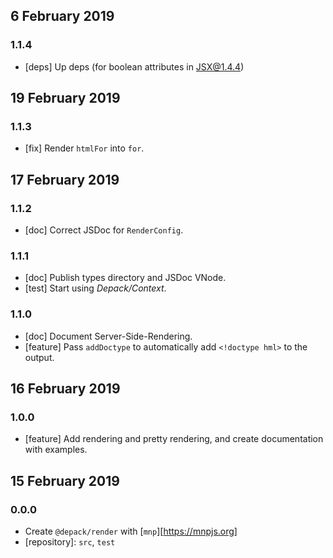 ## 6 February 2019

### 1.1.4

- [deps] Up deps (for boolean attributes in JSX@1.4.4)

## 19 February 2019

### 1.1.3

- [fix] Render `htmlFor` into `for`.

## 17 February 2019

### 1.1.2

- [doc] Correct JSDoc for `RenderConfig`.

### 1.1.1

- [doc] Publish types directory and JSDoc VNode.
- [test] Start using _Depack/Context_.

### 1.1.0

- [doc] Document Server-Side-Rendering.
- [feature] Pass `addDoctype` to automatically add `<!doctype hml>` to the output.

## 16 February 2019

### 1.0.0

- [feature] Add rendering and pretty rendering, and create documentation with examples.

## 15 February 2019

### 0.0.0

- Create `@depack/render` with [`mnp`][https://mnpjs.org]
- [repository]: `src`, `test`
